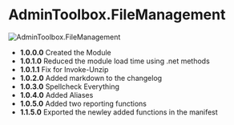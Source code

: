 # **AdminToolbox.FileManagement**

![AdminToolbox.FileManagement](https://github.com/TheTaylorLee/AdminToolbox/blob/master/Images/AdminToolbox.FileManagement.png)

* **1.0.0.0** Created the Module
* **1.0.1.0** Reduced the module load time using .net methods
* **1.0.1.1** Fix for Invoke-Unzip
* **1.0.2.0** Added markdown to the changelog
* **1.0.3.0** Spellcheck Everything
* **1.0.4.0** Added Aliases
* **1.0.5.0** Added two reporting functions
* **1.1.5.0**  Exported the newley added functions in the manifest
